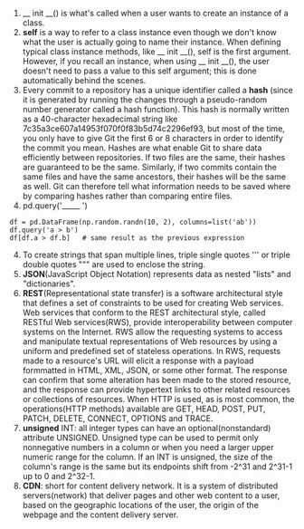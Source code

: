 
1. __ init __() is what's called when a user wants to create an instance of a class.
2. **self** is a way to refer to a class instance even though we don't know what the user is actually going to name their instance.
When defining typical class instance methods, like __ init __(), self is the first argument. However, if you recall an instance, when using __ init __(), the user doesn't need to pass a value to this self argument; this is done automatically behind the scenes.
3. Every commit to a repository has a unique identifier called a **hash** (since it is generated by running the changes through a pseudo-random number generator called a hash function). This hash is normally written as a 40-character hexadecimal string like 7c35a3ce607a14953f070f0f83b5d74c2296ef93, but most of the time, you only have to give Git the first 6 or 8 characters in order to identify the commit you mean.
Hashes are what enable Git to share data efficiently between repositories. If two files are the same, their hashes are guaranteed to be the same. Similarly, if two commits contain the same files and have the same ancestors, their hashes will be the same as well. Git can therefore tell what information needs to be saved where by comparing hashes rather than comparing entire files.
3. pd.query('_____ ')
``` 
df = pd.DataFrame(np.random.randn(10, 2), columns=list('ab'))
df.query('a > b')
df[df.a > df.b]   # same result as the previous expression
```

4. To create strings that span multiple lines, triple single quotes ''' or triple double quotes """ are used to enclose the string.
5. **JSON**(JavaScript Object Notation) represents data as nested "lists" and "dictionaries".
6. **REST**(Representational state transfer) is a software architectural style that defines a set of constraints to be used for creating Web services. Web services that conform to the REST architectural style, called RESTful Web services(RWS), provide interoperability between computer systems on the Internet. RWS allow the requesting systems to access and manipulate textual representations of Web resources by using a uniform and predefined set of stateless operations. In RWS, requests made to a resource's URL will elicit a response with a payload formmatted in HTML, XML, JSON, or some other format. The response can confirm that some alteration has been made to the stored resource, and the response can provide hypertext links to other related resources or collections of resources. When HTTP is used,  as is most common, the operations(HTTP methods) available are GET, HEAD, POST, PUT, PATCH, DELETE, CONNECT, OPTIONS and TRACE.
7. **unsigned** INT: all integer types can have an optional(nonstandard) attribute UNSIGNED. Unsigned type can be used to permit only nonnegative numbers in a column or when you need a larger upper numeric range for the column. If an INT is unsigned, the size of the column's range is the same but its endpoints shift from -2^31 and 2^31-1 up to 0 and 2^32-1.
8. **CDN**: short for content delivery network. It is a system of distributed servers(network) that deliver pages and other web content to a user, based on the geographic locations of the user, the origin of the webpage and the content delivery server.